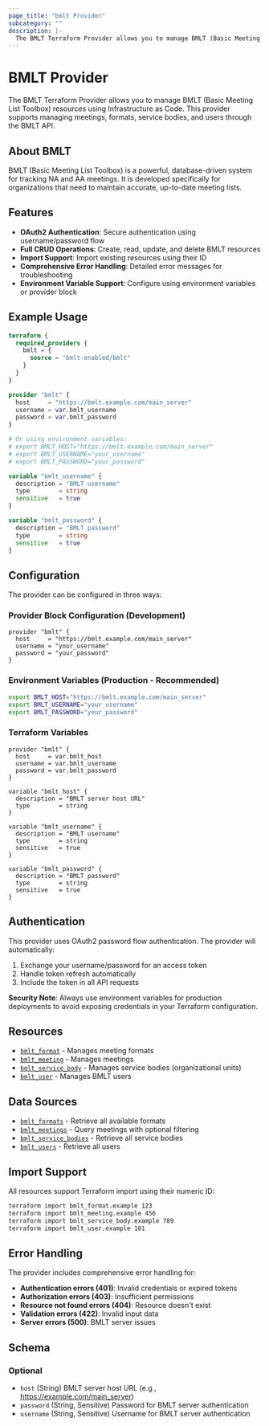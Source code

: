 ```yaml
---
page_title: "bmlt Provider"
subcategory: ""
description: |-
  The BMLT Terraform Provider allows you to manage BMLT (Basic Meeting List Toolbox) resources using Infrastructure as Code.
---
```


# BMLT Provider

The BMLT Terraform Provider allows you to manage BMLT (Basic Meeting List Toolbox) resources using Infrastructure as Code. This provider supports managing meetings, formats, service bodies, and users through the BMLT API.

## About BMLT

BMLT (Basic Meeting List Toolbox) is a powerful, database-driven system for tracking NA and AA meetings. It is developed specifically for organizations that need to maintain accurate, up-to-date meeting lists.

## Features

- **OAuth2 Authentication**: Secure authentication using username/password flow
- **Full CRUD Operations**: Create, read, update, and delete BMLT resources
- **Import Support**: Import existing resources using their ID
- **Comprehensive Error Handling**: Detailed error messages for troubleshooting
- **Environment Variable Support**: Configure using environment variables or provider block

## Example Usage

```terraform
terraform {
  required_providers {
    bmlt = {
      source = "bmlt-enabled/bmlt"
    }
  }
}

provider "bmlt" {
  host     = "https://bmlt.example.com/main_server"
  username = var.bmlt_username
  password = var.bmlt_password
}

# Or using environment variables:
# export BMLT_HOST="https://bmlt.example.com/main_server"
# export BMLT_USERNAME="your_username"
# export BMLT_PASSWORD="your_password"

variable "bmlt_username" {
  description = "BMLT username"
  type        = string
  sensitive   = true
}

variable "bmlt_password" {
  description = "BMLT password"
  type        = string
  sensitive   = true
}
```

## Configuration

The provider can be configured in three ways:

### Provider Block Configuration (Development)
```hcl
provider "bmlt" {
  host     = "https://bmlt.example.com/main_server"
  username = "your_username"
  password = "your_password"
}
```

### Environment Variables (Production - Recommended)
```bash
export BMLT_HOST="https://bmlt.example.com/main_server"
export BMLT_USERNAME="your_username"
export BMLT_PASSWORD="your_password"
```

### Terraform Variables
```hcl
provider "bmlt" {
  host     = var.bmlt_host
  username = var.bmlt_username
  password = var.bmlt_password
}

variable "bmlt_host" {
  description = "BMLT server host URL"
  type        = string
}

variable "bmlt_username" {
  description = "BMLT username"
  type        = string
  sensitive   = true
}

variable "bmlt_password" {
  description = "BMLT password"
  type        = string
  sensitive   = true
}
```

## Authentication

This provider uses OAuth2 password flow authentication. The provider will automatically:

1. Exchange your username/password for an access token
2. Handle token refresh automatically
3. Include the token in all API requests

**Security Note**: Always use environment variables for production deployments to avoid exposing credentials in your Terraform configuration.

## Resources

- [`bmlt_format`](resources/format) - Manages meeting formats
- [`bmlt_meeting`](resources/meeting) - Manages meetings  
- [`bmlt_service_body`](resources/service_body) - Manages service bodies (organizational units)
- [`bmlt_user`](resources/user) - Manages BMLT users

## Data Sources

- [`bmlt_formats`](data-sources/formats) - Retrieve all available formats
- [`bmlt_meetings`](data-sources/meetings) - Query meetings with optional filtering
- [`bmlt_service_bodies`](data-sources/service_bodies) - Retrieve all service bodies
- [`bmlt_users`](data-sources/users) - Retrieve all users

## Import Support

All resources support Terraform import using their numeric ID:

```bash
terraform import bmlt_format.example 123
terraform import bmlt_meeting.example 456
terraform import bmlt_service_body.example 789
terraform import bmlt_user.example 101
```

## Error Handling

The provider includes comprehensive error handling for:

- **Authentication errors (401)**: Invalid credentials or expired tokens
- **Authorization errors (403)**: Insufficient permissions
- **Resource not found errors (404)**: Resource doesn't exist
- **Validation errors (422)**: Invalid input data
- **Server errors (500)**: BMLT server issues

<!-- schema generated by tfplugindocs -->
## Schema

### Optional

- `host` (String) BMLT server host URL (e.g., https://example.com/main_server)
- `password` (String, Sensitive) Password for BMLT server authentication
- `username` (String, Sensitive) Username for BMLT server authentication

